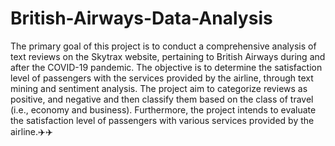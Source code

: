 # British-Airways-Data-Analysis

The primary goal of this project is to conduct a comprehensive analysis of text reviews on the Skytrax website, pertaining to British Airways during and after the COVID-19 pandemic. The objective is to determine the satisfaction level of passengers with the services provided by the airline, through text mining and sentiment analysis. The project aim to categorize reviews as positive, and negative and then classify them based on the class of travel (i.e., economy and business). Furthermore, the project intends to evaluate the satisfaction level of passengers with various services provided by the airline.✈️✈️

